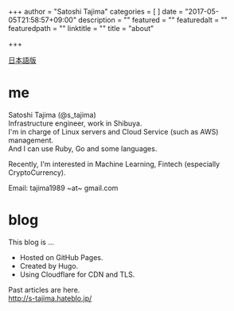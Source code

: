 +++
author = "Satoshi Tajima"
categories = [  ]
date = "2017-05-05T21:58:57+09:00"
description = ""
featured = ""
featuredalt = ""
featuredpath = ""
linktitle = ""
title = "about"

+++

[日本語版](/about/)

# me

Satoshi Tajima (@s_tajima)  
Infrastructure engineer, work in Shibuya.  
I'm in charge of Linux servers and Cloud Service (such as AWS) management.  
And I can use Ruby, Go and some languages.  
  
Recently, I'm interested in Machine Learning, Fintech (especially CryptoCurrency).  

Email: tajima1989 ~at~ gmail.com

# blog

This blog is ...

* Hosted on GitHub Pages.
* Created by Hugo.
* Using Cloudflare for CDN and TLS.

Past articles are here.  
http://s-tajima.hateblo.jp/

